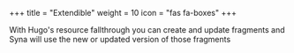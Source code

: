 +++
title = "Extendible"
weight = 10
icon = "fas fa-boxes"
+++

With Hugo's resource fallthrough you can create and update fragments and Syna will use the new or updated version of those fragments
